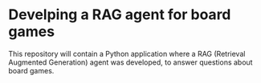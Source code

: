 # Develping a RAG agent for board games
This repository will contain a Python application where a RAG (Retrieval Augmented Generation) agent was developed, to answer questions about board games.
